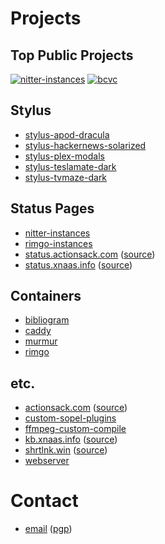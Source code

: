 # Projects

## Top Public Projects

[![nitter-instances](https://img.shields.io/github/stars/xnaas/nitter-instances?color=success&label=nitter-instances&style=for-the-badge)](https://github.com/xnaas/nitter-instances)
[![bcvc](https://img.shields.io/github/stars/xnaas/bcvc?color=success&label=bandcamp+volume+control&style=for-the-badge)](https://github.com/xnaas/bcvc)

## Stylus

* [stylus-apod-dracula](https://github.com/xnaas/stylus-apod-dracula)
* [stylus-hackernews-solarized](https://github.com/xnaas/stylus-hackernews-solarized)
* [stylus-plex-modals](https://github.com/xnaas/stylus-plex-modals)
* [stylus-teslamate-dark](https://github.com/xnaas/stylus-teslamate-dark)
* [stylus-tvmaze-dark](https://github.com/xnaas/stylus-tvmaze-dark)

## Status Pages

* [nitter-instances](https://xnaas.github.io/nitter-instances/)
* [rimgo-instances](https://xnaas.github.io/rimgo-instances/)
* [status.actionsack.com](https://status.actionsack.com) ([source](https://github.com/xnaas/asak-status))
* [status.xnaas.info](https://status.xnaas.info) ([source](https://github.com/xnaas/status))

## Containers

* [bibliogram](https://ghcr.io/xnaas/bibliogram)
* [caddy](https://ghcr.io/xnaas/caddy)
* [murmur](https://ghcr.io/xnaas/murmur)
* [rimgo](https://ghcr.io/xnaas/rimgo)

## etc.

* [actionsack.com](https://actionsack.com) ([source](https://github.com/xnaas/actionsack.com))
* [custom-sopel-plugins](https://github.com/xnaas/custom-sopel-plugins)
* [ffmpeg-custom-compile](https://github.com/xnaas/ffmpeg-custom-compile)
* [kb.xnaas.info](https://kb.xnaas.info) ([source](https://github.com/xnaas/kb.xnaas.info))
* [shrtlnk.win](https://shrtlnk.win) ([source](https://github.com/xnaas/shrtlnk))
* [webserver](https://github.com/xnaas/webserver)

# Contact

* [email](mailto:me@xnaas.info) ([pgp](https://github.com/xnaas/pgp))
